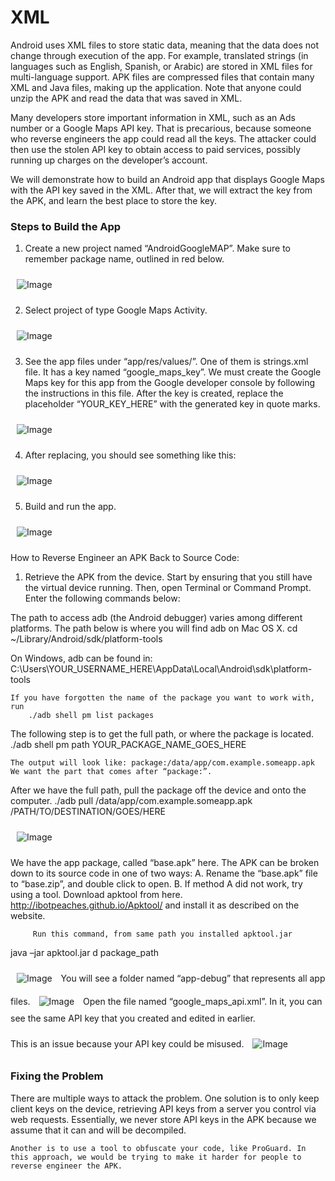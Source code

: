 # XML

Android uses XML files to store static data, meaning that the data does not change through execution of the app. For example, translated strings (in languages such as English, Spanish, or Arabic) are stored in XML files for multi-language support. APK files are compressed files that contain many XML and Java files, making up the application.  Note that anyone could unzip the APK and read the data that was saved in XML. 

Many developers store important information in XML, such as an Ads number or a Google Maps API key. That is precarious, because someone who reverse engineers the app could read all the keys. The attacker could then use the stolen API key to obtain access to paid services, possibly running up charges on the developer’s account. 

We will demonstrate how to build an Android app that displays Google Maps with the API key saved in the XML. After that, we will extract the key from the APK, and learn the best place to store the key.

### Steps to Build the App

1.	Create a new project named “AndroidGoogleMAP”. Make sure to remember package name, outlined in red below.

<img style="margin:10px;" src="https://github.com/dan7800/VulnerableAndroidAppOracle/blob/master/Pictures/XML/image1.png" alt="Image">

2.	Select project of type Google Maps Activity.

<img style="margin:10px;" src="https://github.com/dan7800/VulnerableAndroidAppOracle/blob/master/Pictures/XML/image2.png" alt="Image">

3.	See the app files under “app/res/values/”. One of them is strings.xml file. It has a key named “google_maps_key”. We must create the Google Maps key for this app from the Google developer console by following the instructions in this file. After the key is created, replace the placeholder “YOUR_KEY_HERE” with the generated key in quote marks.  

<img style="margin:10px;" src="https://github.com/dan7800/VulnerableAndroidAppOracle/blob/master/Pictures/XML/image3.png" alt="Image">

4. After replacing, you should see something like this:

<img style="margin:10px;" src="https://github.com/dan7800/VulnerableAndroidAppOracle/blob/master/Pictures/XML/image4.png" alt="Image">

5.	Build and run the app.

<img style="margin:10px;" src="https://github.com/dan7800/VulnerableAndroidAppOracle/blob/master/Pictures/XML/image5.png" alt="Image">


How to Reverse Engineer an APK Back to Source Code:

1.	Retrieve the APK from the device. Start by ensuring that you still have the virtual device running. Then, open Terminal or Command Prompt. Enter the following commands below:

The path to access adb (the Android debugger) varies among different platforms. The path below is where you will find adb on Mac OS X.
cd ~/Library/Android/sdk/platform-tools

On Windows, adb can be found in:
C:\Users\YOUR_USERNAME_HERE\AppData\Local\Android\sdk\platform-tools

	If you have forgotten the name of the package you want to work with, run
		./adb shell pm list packages

The following step is to get the full path, or where the package is located.
./adb shell pm path YOUR_PACKAGE_NAME_GOES_HERE

	The output will look like: package:/data/app/com.example.someapp.apk
	We want the part that comes after “package:”.
After we have the full path, pull the package off the device and onto the computer.
./adb pull /data/app/com.example.someapp.apk /PATH/TO/DESTINATION/GOES/HERE

<img style="margin:10px;" src="https://github.com/dan7800/VulnerableAndroidAppOracle/blob/master/Pictures/XML/image6.png" alt="Image">


We have the app package, called “base.apk” here.
The APK can be broken down to its source code in one of two ways:
A.	Rename the “base.apk” file to “base.zip”, and double click to open.
B.	If method A did not work, try using a tool. Download apktool from here.
http://ibotpeaches.github.io/Apktool/
         and install it as described on the website.

         Run this command, from same path you installed apktool.jar
java –jar apktool.jar d package_path

<img style="margin:10px;" src="https://github.com/dan7800/VulnerableAndroidAppOracle/blob/master/Pictures/XML/image7.png" alt="Image">
You will see a folder named “app-debug” that represents all app files. 
<img style="margin:10px;" src="https://github.com/dan7800/VulnerableAndroidAppOracle/blob/master/Pictures/XML/image8.png" alt="Image">
Open the file named “google_maps_api.xml”. In it, you can see the same API key that you created and edited in earlier.

This is an issue because your API key could be misused.
<img style="margin:10px;" src="https://github.com/dan7800/VulnerableAndroidAppOracle/blob/master/Pictures/XML/image9.png" alt="Image">

### Fixing the Problem

There are multiple ways to attack the problem. One solution is to only keep client keys on the device, retrieving API keys from a server you control via web requests. Essentially, we never store API keys in the APK because we assume that it can and will be decompiled.

	Another is to use a tool to obfuscate your code, like ProGuard. In this approach, we would be trying to make it harder for people to reverse engineer the APK.
